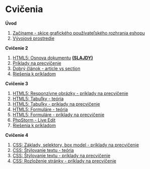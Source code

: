 # Cvičenia

**Úvod**

1. [Začíname - skice grafického používateľského rozhrania eshopu](1-c/skice-grafickeho-pouzivatelskeho-rozhrania-eshopu)
2. [Vývojové prostredie](1-c/vyvojove-prostredie)

**Cvičenie 2**
1. [HTML5: Osnova dokumentu](2-c) **[(SLAJDY)](2-c/zdroje/c2-osnova-dokumentu.pdf)**
2. [Príklady na precvičenie](2-c/#c2-priklady)
3. [Dobrý článok - article vs section](https://www.smashingmagazine.com/2022/07/article-section-elements-accessibility/)
3. [Riešenia k príkladom](zdroje/cvicenie2-priklady-riesenia.zip)

**Cvičenie 3**

1. [HTML5: Responzívne obrázky - príklady na precvičenie](3-c/obrazky)
2. [HTML5: Tabuľky - teória](3-c/tabulky)
3. [HTML5: Tabuľky - príklady na precvičenie](3-c/tabulky#c3-tabulky-priklady)
4. [HTML5: Formuláre - teória](3-c/formulare)
5. [HTML5: Formuláre - príklady na precvičenie](3-c/formulare#c3-formulare-priklady)
6. [PhpStorm - Live Edit](3-c/phpstorm-liveedit)
7. [Riešenia k príkladom](zdroje/cvicenie3-priklady-riesenia.zip)

**Cvičenie 4**
1. [CSS: Základy, selektory, box model - príklady na precvičenie](4-c/zaklady-selektory)
2. [CSS: Štýlovanie textu - teória](4-c/stylovanie-textu)
3. [CSS: Štýlovanie textu - príklady na precvičenie](4-c/stylovanie-textu#c4-stylovanie-textu-priklady)
4. [CSS: Rozloženie stránky - príklady na precvičenie](4-c/rozlozenie-stranky#c4-rozlozenie-stranky-priklady)